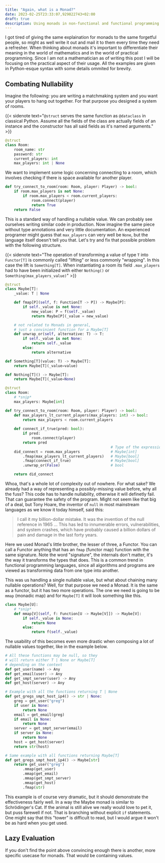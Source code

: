 ```yaml
---
title: "Again, what is a Monad?"
date: 2023-02-25T23:33:07,929822743+02:00
draft: true
description: Using monads in non-functional and functional programming languages
---
```


I got tired of giving the same explaination for monads to the same forgetful people, so might as well write it out and mail it to them every time they need a refresher.
When thinking about monads it's important to differentiate their meaning in the world of mathematics and in the world of practical programming. Since I am not a mathematician as of writing this post I will be focusing on the practical aspect of their usage. All the examples are given in Python-esque syntax with some details ommited for brevity.


## Combating Nullability

Imagine the following: you are writing a matchmaking system and you want your players to hang out together. For that purpose you designed a system of rooms.

{{< sidenote text="`@struct` serves the same function as `@dataclass` in classical Python. Assume all the fields of the class are actually fields of an instance and the constructor has all said fields as it's named arguments." >}}
```py
@struct
class Room:
    room_name: str
    password: str
    current_players: int
    max_players: int | None
```

We want to implement some logic concerning connecting to a room, which involves checking if 
there is space available for another player.

```py
def try_connect_to_room(room: Room, player: Player) -> bool:
    if room.max_players is not None:
        if room.max_players < room.current_players:
            room.connect(player)
            return True
    return False
```

This is a standard way of handling a nullable value. We can probably see ourselves writing similar code in production. Now imagine the same piece without type annotations and very little documentation. 
An experienced programer might guess that `max_players` can very well be `None`, but the language itself doesn't tell you that.
Let's try and fix that possible problem with the following structure.

{{< sidenote text="The operation of transforming a value of type `T` into `Functor[T]` is commonly called \"lifting\" or less commonly \"wrapping\". In this case the lift is `Something[T]`. When instantiating a room its field `.max_players` had to have been initialized with either `Nothing()` or `Something(max_players_value)`" >}}
```py
@struct 
class Maybe[T]:
    _value: T | None

    def fmap[P](self, f: Function[T -> P]) -> Maybe[P]:
        if self._value is not None:
            new_value: P = f(self._value)
            return Maybe[P](_value = new_value)

    # not related to Monads in general, 
    # just a convinient function for a Maybe[T]
    def unwrap_or(self, alternative: T) -> T:
        if self._value is not None:
            return self._value
        else:
            return alternative

def Something[T](value: T) -> Maybe[T]:
    return Maybe[T](_value=value)

def Nothing[T]() -> Maybe[T]:
    return Maybe[T](_value=None)

@struct
class Room:
    # *snip*
    max_players: Maybe[int]

def try_connect_to_room(room: Room, player: Player) -> bool:
    def max_players_lt_current_players(max_players: int) -> bool:
        return max_players < room.current_players
    
    def connect_if_true(pred: bool):
        if pred:
            room.connect(player)
        return pred
                                                # Type of the expression
    did_connect = room.max_players              # Maybe[int]
        .fmap(max_players_lt_current_players)   # Maybe[bool]
        .fmap(connect_if_true)                  # Maybe[bool]
        .unwrap_or(False)                       # bool

    return did_connect
```

Whoa, that's a whole lot of complexity out of nowhere. For what sake? We already had a way of representing a possibly-missing value before, why all the fuss? This code has to handle nullability, otherwise it will definetly fail. That can guarantee the safety of the program. Might not seem like that big of a deal, but Tony Hoare, the inventor of `null` in most mainstream languages as we know it today himself, said this:

> I call it my billion-dollar mistake. It was the invention of the null reference in 1965 ... This has led to innumerable errors, vulnerabilities, and system crashes, which have probably caused a billion dollars of pain and damage in the last forty years. 

Here we used Monad's little brother, the lesser of three, a Functor.
You can call a Functor anything that has an `fmap` (functor map) function with the same signature.
Note the word "signature", the internals don't matter, it's the way it transforms the types that does. This is a common trend in functional programming languages, since all algorithms and programs are viewed as transforming data from one type into another. 

This was us handling a single nullable value, but what about chaining many nullable operations? Well, for that purpose we need a Monad. It is the same as a functor, but it has two more operations. The one we need is going to be `mmap` (monadic map) and for `Maybe[T]` it will look something like this.

```py
class Maybe[U]:
    # *snip*
    def mmap[V](self, f: Function[U -> Maybe[V]]) -> Maybe[V]:
        if self._value is None:
            return None
        else:
            return f(self._value)
```

The usability of this becomes even more drastic when composing a lot of nullable values together, like in the example below.

```py
# All these functions may be null, so they 
# will return either T | None or Maybe[T]
# depending on the context
def get_user(name) -> Any
def get_email(user) -> Any
def get_smpt_server(user) -> Any
def get_host(server) -> Any

# Example with all the functions returning T | None
def get_gregs_smpt_host_ip4() -> str | None:
    greg = get_user("greg")
    if user is None:
        return None
    email = get_email(greg)
    if email is None:
        return None
    server = get_smpt_server(email)
    if server is None:
        return None
    host = get_host(server)
    return str(host)

# Same example with all functions returning Maybe[T]
def get_gregs_smpt_host_ip4() -> Maybe[str]
    return get_user("greg")
        .mmap(get_user)
        .mmap(get_email)
        .mmap(get_smpt_server)
        .mmap(get_host)
        .fmap(str)
```

This example is of course very dramatic, but it should demonstrate the effectiveness fairly well. In a way the Maybe monad is similar to Schrödinger's Cat. If the animal is still alive we really would love to pet it, but puss farewell if not. That is branching without explicit `if` statements.
One might say that this "tower" is difficult to read, but I would argue it won't be as hard when you get used.


## Lazy Evaluation

If you don't find the point above convincing enough there is another, more specific usecase for monads. That would be containing values. 
